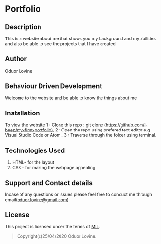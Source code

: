 # Portfolio

## Description

This is a website about me that shows you my background and my abilities and also be able to see the projects that I have created

## Author

Oduor Lovine

## Behaviour Driven Development

Welcome to the website and be able to know the things about me

## Installation

To view the website
 1 : Clone this repo : git clone (<https://github.com/l-beep/my-first-portfolio).>
 2 : Open the repo using prefered text editor e.g Visual Studio Code or Atom .
 3 : Traverse through the folder using terminal.

## Technologies Used

1. HTML- for the layout
2. CSS - for making the webpage appealing

## Support and Contact details

Incase of any questions or issues please feel free to conduct me through email(oduor.lovine@gmail.com)

## License

This project is licensed under the terms of [MIT](https://choosealicense.com/licenses/mit/).
>Copyright(c)25/04/2020 Oduor Lovine.
